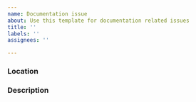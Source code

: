 ```yaml
---
name: Documentation issue
about: Use this template for documentation related issues
title: ''
labels: ''
assignees: ''

---
```


### Location
<!-- Please provide a link to the documentation issue.-->

### Description
<!--Please describe the issue.-->
